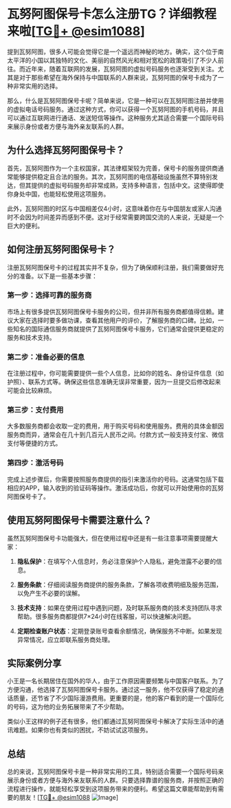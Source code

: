 # 瓦努阿图保号卡怎么注册TG？详细教程来啦[[TG💪+ @esim1088](https://t.me/s/esim1088)]

提到瓦努阿图，很多人可能会觉得它是一个遥远而神秘的地方。确实，这个位于南太平洋的小国以其独特的文化、美丽的自然风光和相对宽松的政策吸引了不少人前往。而近年来，随着互联网的发展，瓦努阿图的虚拟号码服务也逐渐受到关注。尤其是对于那些希望在海外保持与中国联系的人群来说，瓦努阿图的保号卡成为了一种非常实用的选择。

那么，什么是瓦努阿图保号卡呢？简单来说，它是一种可以在瓦努阿图注册并使用的虚拟电话号码服务。通过这种方式，你可以获得一个瓦努阿图的手机号码，并且可以通过互联网进行通话、发送短信等操作。这种服务尤其适合需要一个国际号码来展示身份或者方便与海外亲友联系的人群。

## 为什么选择瓦努阿图保号卡？

首先，瓦努阿图作为一个主权国家，其法律框架较为完善，保号卡的服务提供商通常能够提供稳定且合法的服务。其次，瓦努阿图的电信基础设施虽然不算特别发达，但其提供的虚拟号码服务却非常成熟，支持多种语言，包括中文。这使得即使你身处中国，也能轻松使用这项服务。

此外，瓦努阿图的时区与中国相差仅4小时，这意味着你在与中国朋友或家人沟通时不会因为时间差异而感到不便。这对于经常需要跨国交流的人来说，无疑是一个巨大的便利。

## 如何注册瓦努阿图保号卡？

注册瓦努阿图保号卡的过程其实并不复杂，但为了确保顺利注册，我们需要做好充分的准备。以下是一些基本步骤：

### 第一步：选择可靠的服务商

市场上有很多提供瓦努阿图保号卡服务的公司，但并非所有服务商都值得信赖。建议大家在选择时要多做功课，查看其他用户的评价，了解服务商的口碑。比如，一些知名的国际通信服务商就提供了瓦努阿图保号卡服务，它们通常会提供更稳定的服务和技术支持。

### 第二步：准备必要的信息

在注册过程中，你可能需要提供一些个人信息，比如你的姓名、身份证件信息（如护照）、联系方式等。确保这些信息准确无误非常重要，因为一旦提交后修改起来可能会比较麻烦。

### 第三步：支付费用

大多数服务商都会收取一定的费用，用于购买号码和使用服务。费用的具体金额因服务商而异，通常会在几十到几百元人民币之间。付款方式一般支持支付宝、微信支付等便捷的方式。

### 第四步：激活号码

完成上述步骤后，你需要按照服务商提供的指引来激活你的号码。这通常包括下载相应的APP，输入收到的验证码等操作。激活成功后，你就可以开始使用你的瓦努阿图保号卡了。

## 使用瓦努阿图保号卡需要注意什么？

虽然瓦努阿图保号卡功能强大，但在使用过程中还是有一些注意事项需要提醒大家：

1. **隐私保护**：在填写个人信息时，务必注意保护个人隐私，避免泄露不必要的信息。
   
2. **服务条款**：仔细阅读服务商提供的服务条款，了解各项收费明细及服务范围，以免产生不必要的误解。

3. **技术支持**：如果在使用过程中遇到问题，及时联系服务商的技术支持团队寻求帮助。很多服务商都提供7×24小时在线客服，可以快速解决问题。

4. **定期检查账户状态**：定期登录账号查看余额情况，确保服务不中断。如果发现异常情况，应立即联系服务商处理。

## 实际案例分享

小王是一名长期居住在国外的华人，由于工作原因需要频繁与中国客户联系。为了方便沟通，他选择了瓦努阿图保号卡服务。通过这一服务，他不仅获得了稳定的通话质量，还节省了不少国际漫游费用。更重要的是，他的客户看到的是一个国际化的号码，这为他的业务拓展带来了不少帮助。

类似小王这样的例子还有很多，他们都通过瓦努阿图保号卡解决了实际生活中的通讯难题。如果你也有类似的困扰，不妨试试这项服务。

## 总结

总的来说，瓦努阿图保号卡是一种非常实用的工具，特别适合需要一个国际号码来展示身份或者方便与海外亲友联系的人群。只要选择靠谱的服务商，并按照正确的流程进行操作，就能轻松享受到这项服务带来的便利。希望这篇文章能帮助到有需要的朋友！[[TG💪+ @esim1088](https://t.me/s/esim1088) ![Image](https://i.postimg.cc/4NQfJmqS/Snipaste-2025-05-13-00-14-12.png)]